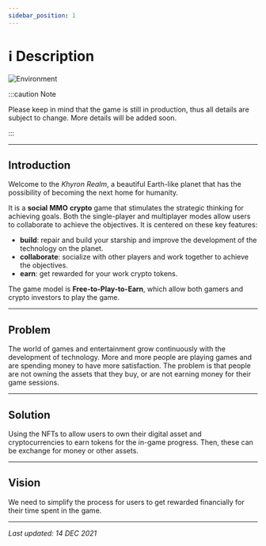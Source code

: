 ```yaml
---
sidebar_position: 1
---
```


# ℹ️ Description

![Environment](/img/wiki/cover.png)

:::caution Note

Please keep in mind that the game is still in production, thus all details are subject to change.
More details will be added soon.

:::

---

## Introduction

Welcome to the *Khyron Realm*, a beautiful Earth-like planet that has the possibility of becoming the next home for humanity. 

It is a **social** **MMO** **crypto** game that stimulates the strategic thinking for achieving goals. 
Both the single-player and multiplayer modes allow users to collaborate to achieve the objectives. 
It is centered on these key features:
* **build**: repair and build your starship and improve the development of the technology on the planet.
* **collaborate**: socialize with other players and work together to achieve the objectives.
* **earn**: get rewarded for your work crypto tokens.

The game model is **Free-to-Play-to-Earn**, which allow both gamers and crypto investors to play the game.

---

## Problem

The world of games and entertainment grow continuously with the development of technology. More and more people are playing games and are spending money to have more satisfaction. The problem is that people are not owning the assets that they buy, or are not earning money for their game sessions.

---

## Solution

Using the NFTs to allow users to own their digital asset and cryptocurrencies to earn tokens for the in-game progress. Then, these can be exchange for money or other assets.

---

## Vision

We need to simplify the process for users to get rewarded financially for their time spent in the game.

---

*Last updated: 14 DEC 2021*